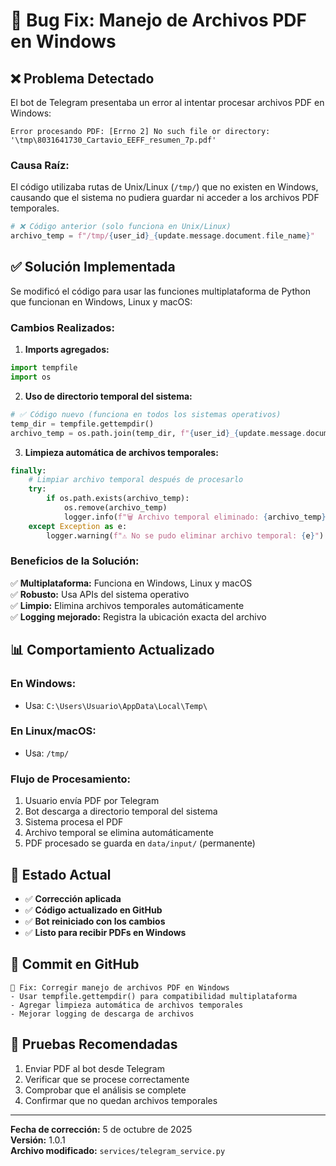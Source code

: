 # 🐛 Bug Fix: Manejo de Archivos PDF en Windows

## ❌ **Problema Detectado**

El bot de Telegram presentaba un error al intentar procesar archivos PDF en Windows:

```
Error procesando PDF: [Errno 2] No such file or directory: '\tmp\8031641730_Cartavio_EEFF_resumen_7p.pdf'
```

### **Causa Raíz:**
El código utilizaba rutas de Unix/Linux (`/tmp/`) que no existen en Windows, causando que el sistema no pudiera guardar ni acceder a los archivos PDF temporales.

```python
# ❌ Código anterior (solo funciona en Unix/Linux)
archivo_temp = f"/tmp/{user_id}_{update.message.document.file_name}"
```

## ✅ **Solución Implementada**

Se modificó el código para usar las funciones multiplataforma de Python que funcionan en Windows, Linux y macOS:

### **Cambios Realizados:**

1. **Imports agregados:**
```python
import tempfile
import os
```

2. **Uso de directorio temporal del sistema:**
```python
# ✅ Código nuevo (funciona en todos los sistemas operativos)
temp_dir = tempfile.gettempdir()
archivo_temp = os.path.join(temp_dir, f"{user_id}_{update.message.document.file_name}")
```

3. **Limpieza automática de archivos temporales:**
```python
finally:
    # Limpiar archivo temporal después de procesarlo
    try:
        if os.path.exists(archivo_temp):
            os.remove(archivo_temp)
            logger.info(f"🗑️ Archivo temporal eliminado: {archivo_temp}")
    except Exception as e:
        logger.warning(f"⚠️ No se pudo eliminar archivo temporal: {e}")
```

### **Beneficios de la Solución:**

✅ **Multiplataforma:** Funciona en Windows, Linux y macOS  
✅ **Robusto:** Usa APIs del sistema operativo  
✅ **Limpio:** Elimina archivos temporales automáticamente  
✅ **Logging mejorado:** Registra la ubicación exacta del archivo  

## 📊 **Comportamiento Actualizado**

### **En Windows:**
- Usa: `C:\Users\Usuario\AppData\Local\Temp\`

### **En Linux/macOS:**
- Usa: `/tmp/`

### **Flujo de Procesamiento:**

1. Usuario envía PDF por Telegram
2. Bot descarga a directorio temporal del sistema
3. Sistema procesa el PDF
4. Archivo temporal se elimina automáticamente
5. PDF procesado se guarda en `data/input/` (permanente)

## 🚀 **Estado Actual**

- ✅ **Corrección aplicada**
- ✅ **Código actualizado en GitHub**
- ✅ **Bot reiniciado con los cambios**
- ✅ **Listo para recibir PDFs en Windows**

## 📝 **Commit en GitHub**

```
🐛 Fix: Corregir manejo de archivos PDF en Windows
- Usar tempfile.gettempdir() para compatibilidad multiplataforma
- Agregar limpieza automática de archivos temporales
- Mejorar logging de descarga de archivos
```

## 🧪 **Pruebas Recomendadas**

1. Enviar PDF al bot desde Telegram
2. Verificar que se procese correctamente
3. Comprobar que el análisis se complete
4. Confirmar que no quedan archivos temporales

---

**Fecha de corrección:** 5 de octubre de 2025  
**Versión:** 1.0.1  
**Archivo modificado:** `services/telegram_service.py`